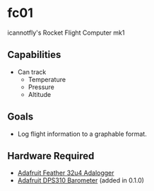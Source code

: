 # fc01
icannotfly's Rocket Flight Computer mk1



## Capabilities
- Can track
  - Temperature
  - Pressure
  - Altitude

## Goals
- Log flight information to a graphable format.

## Hardware Required
- [Adafruit Feather 32u4 Adalogger](https://www.adafruit.com/product/2795)
- [Adafruit DPS310 Barometer](https://www.adafruit.com/product/4494) (added in 0.1.0)
